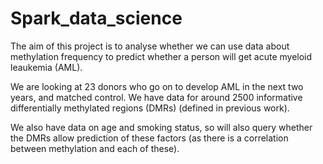 # Spark_data_science
The aim of this project is to analyse whether we can use data about methylation frequency to predict whether a person will get acute myeloid leaukemia (AML).

We are looking at 23 donors who go on to develop AML in the next two years, and matched control. We have data for around 2500 informative differentially methylated regions (DMRs) (defined in previous work).

We also have data on age and smoking status, so will also query whether the DMRs allow prediction of these factors (as there is a correlation between methylation and each of these).
